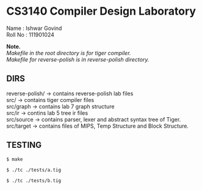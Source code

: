 # CS3140 Compiler Design Laboratory

Name : Ishwar Govind \
Roll No : 111901024 

**Note.** \
*Makefile in the root directory is for tiger compiler.*     \
*Makefile for reverse-polish is in reverse-polish directory.*

## DIRS
reverse-polish/ -> contains reverse-polish lab files \
src/ -> contains tiger compiler files   \
src/graph -> contains lab 7 graph structure \
src/ir -> contins lab 5 tree ir files   \
src/source -> contains parser, lexer and abstract syntax tree of Tiger. \
src/target -> contains files of MIPS, Temp Structure and Block Structure. 

## TESTING
``` $ make  ``` 

``` $ ./tc ./tests/a.tig ``` 

``` $ ./tc ./tests/b.tig ``` 
